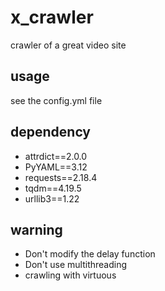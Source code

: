 # x_crawler
crawler of a great video site

## usage
see the config.yml file
## dependency
- attrdict==2.0.0
- PyYAML==3.12
- requests==2.18.4
- tqdm==4.19.5
- urllib3==1.22
## warning
- Don't modify the delay function
- Don't use multithreading 
- crawling with virtuous


